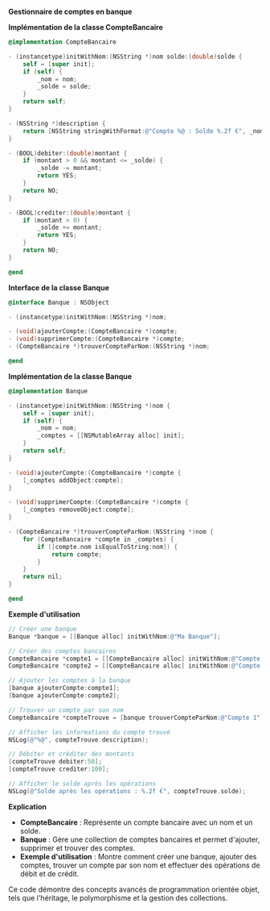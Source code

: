**Gestionnaire de comptes en banque**

**Implémentation de la classe CompteBancaire**

```objective-c
@implementation CompteBancaire

- (instancetype)initWithNom:(NSString *)nom solde:(double)solde {
    self = [super init];
    if (self) {
        _nom = nom;
        _solde = solde;
    }
    return self;
}

- (NSString *)description {
    return [NSString stringWithFormat:@"Compte %@ : Solde %.2f €", _nom, _solde];
}

- (BOOL)debiter:(double)montant {
    if (montant > 0 && montant <= _solde) {
        _solde -= montant;
        return YES;
    }
    return NO;
}

- (BOOL)crediter:(double)montant {
    if (montant > 0) {
        _solde += montant;
        return YES;
    }
    return NO;
}

@end
```

**Interface de la classe Banque**

```objective-c
@interface Banque : NSObject

- (instancetype)initWithNom:(NSString *)nom;

- (void)ajouterCompte:(CompteBancaire *)compte;
- (void)supprimerCompte:(CompteBancaire *)compte;
- (CompteBancaire *)trouverCompteParNom:(NSString *)nom;

@end
```

**Implémentation de la classe Banque**

```objective-c
@implementation Banque

- (instancetype)initWithNom:(NSString *)nom {
    self = [super init];
    if (self) {
        _nom = nom;
        _comptes = [[NSMutableArray alloc] init];
    }
    return self;
}

- (void)ajouterCompte:(CompteBancaire *)compte {
    [_comptes addObject:compte];
}

- (void)supprimerCompte:(CompteBancaire *)compte {
    [_comptes removeObject:compte];
}

- (CompteBancaire *)trouverCompteParNom:(NSString *)nom {
    for (CompteBancaire *compte in _comptes) {
        if ([compte.nom isEqualToString:nom]) {
            return compte;
        }
    }
    return nil;
}

@end
```

**Exemple d'utilisation**

```objective-c
// Créer une banque
Banque *banque = [[Banque alloc] initWithNom:@"Ma Banque"];

// Créer des comptes bancaires
CompteBancaire *compte1 = [[CompteBancaire alloc] initWithNom:@"Compte 1" solde:100];
CompteBancaire *compte2 = [[CompteBancaire alloc] initWithNom:@"Compte 2" solde:200];

// Ajouter les comptes à la banque
[banque ajouterCompte:compte1];
[banque ajouterCompte:compte2];

// Trouver un compte par son nom
CompteBancaire *compteTrouve = [banque trouverCompteParNom:@"Compte 1"];

// Afficher les informations du compte trouvé
NSLog(@"%@", compteTrouve.description);

// Débiter et créditer des montants
[compteTrouve debiter:50];
[compteTrouve crediter:100];

// Afficher le solde après les opérations
NSLog(@"Solde après les opérations : %.2f €", compteTrouve.solde);
```

**Explication**

* **CompteBancaire** : Représente un compte bancaire avec un nom et un solde.
* **Banque** : Gère une collection de comptes bancaires et permet d'ajouter, supprimer et trouver des comptes.
* **Exemple d'utilisation** : Montre comment créer une banque, ajouter des comptes, trouver un compte par son nom et effectuer des opérations de débit et de crédit.

Ce code démontre des concepts avancés de programmation orientée objet, tels que l'héritage, le polymorphisme et la gestion des collections.